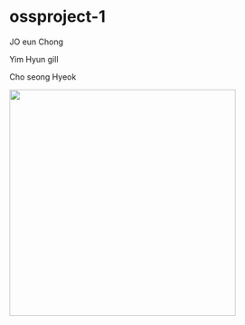 # ossproject-1

JO eun Chong

Yim Hyun gill

Cho seong Hyeok


<img width="400" src=https://user-images.githubusercontent.com/56018101/70375037-d88be380-193c-11ea-8ac2-44101a05f56e.jpg>
